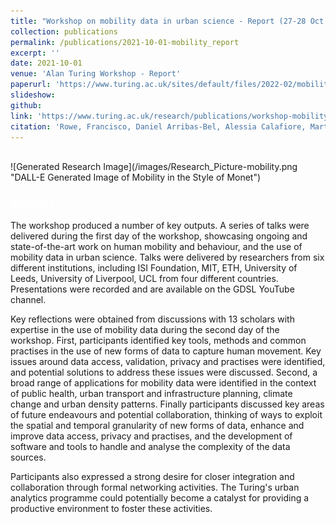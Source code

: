 ```yaml
---
title: "Workshop on mobility data in urban science - Report (27-28 Oct.)"
collection: publications
permalink: /publications/2021-10-01-mobility_report
excerpt: ''
date: 2021-10-01
venue: 'Alan Turing Workshop - Report'
paperurl: 'https://www.turing.ac.uk/sites/default/files/2022-02/mobility-data-science_workshop-report_v2.pdf'
slideshow: 
github: 
link: 'https://www.turing.ac.uk/research/publications/workshop-mobility-data-urban-science-workshop-report'
citation: 'Rowe, Francisco, Daniel Arribas-Bel, Alessia Calafiore, Martin Fleischmann, Krasen Samardzhiev, and <u>Jacob L. Macdonald</u>. (2021). &quot;Workshop on mobility data in urban science - Report (27-28 Oct.); <b><i><span style="color:white">Alan Turing Workshop - Report</span></i></b>'
---
```


<br />
![Generated Research Image](/images/Research_Picture-mobility.png "DALL-E Generated Image of Mobility in the Style of Monet")


### <span style="color:white">Abstract</span>

The workshop produced a number of key outputs. A series of talks were delivered during the first day of the workshop, showcasing ongoing and state-of-the-art work on human mobility and behaviour, and the use of mobility data in urban science. Talks were delivered by researchers from six different institutions, including ISI Foundation, MIT, ETH, University of Leeds, University of Liverpool, UCL from four different countries. Presentations were recorded and are available on the GDSL YouTube channel.

Key reflections were obtained from discussions with 13 scholars with expertise in the use of mobility data during the second day of the workshop. First, participants identified key tools, methods and common practises in the use of new forms of data to capture human movement. Key issues around data access, validation, privacy and practises were identified, and potential solutions to address these issues were discussed. Second, a broad range of applications for mobility data were identified in the context of public health, urban transport and infrastructure planning, climate change and urban density patterns. Finally participants discussed key areas of future endeavours and potential collaboration, thinking of ways to exploit the spatial and temporal granularity of new forms of data, enhance and improve data access, privacy and practises, and the development of software and tools to handle and analyse the complexity of the data sources.

Participants also expressed a strong desire for closer integration and collaboration through formal networking activities. The Turing's urban analytics programme could potentially become a catalyst for providing a productive environment to foster these activities.
